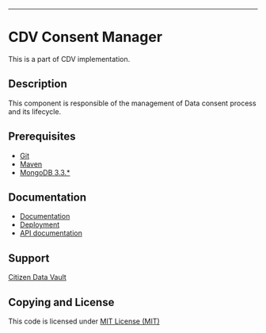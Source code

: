---

# CDV Consent Manager
This is a part of CDV implementation.

## Description
This component is responsible of the management of Data consent process and its lifecycle.


## Prerequisites
-   [Git](https://git-scm.com/downloads)
-   [Maven](https://maven.apache.org/download.cgi)
-   [MongoDB 3.3.*](https://www.mongodb.com/download-center#community)

## Documentation
- [Documentation ](doc/)
- [Deployment](doc/deployment.md)
- [API documentation](doc/api/)


## Support 
[Citizen Data Vault]()

## Copying and License
This code is licensed under [MIT License (MIT)](LICENSE)